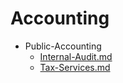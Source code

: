 
# Accounting

- Public-Accounting
  - [Internal-Audit.md](./Internal-Audit.md)
  - [Tax-Services.md](./Tax-Services.md)
